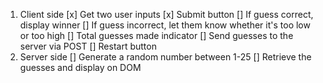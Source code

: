 1. Client side
   [x] Get two user inputs
   [x] Submit button
   [] If guess correct, display winner
   [] If guess incorrect, let them know whether it's too low or too high
   [] Total guesses made indicator
   [] Send guesses to the server via POST
   [] Restart button
2. Server side
   [] Generate a random number between 1-25
   [] Retrieve the guesses and display on DOM
